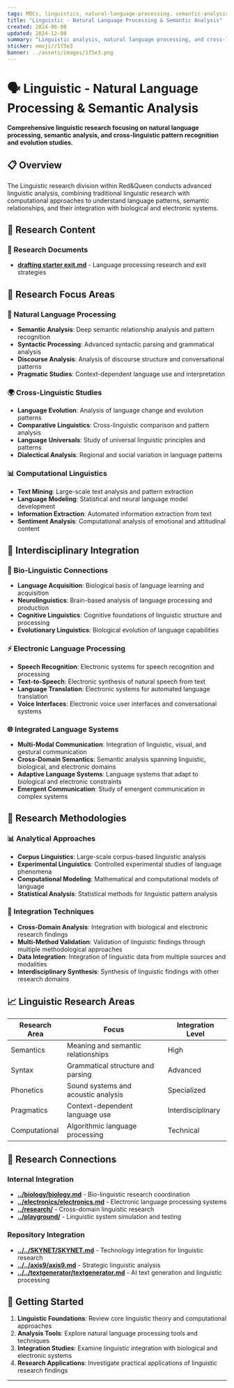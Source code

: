 ```yaml
---
tags: MOCs, linguistics, natural-language-processing, semantic-analysis, cross-linguistic
title: "Linguistic - Natural Language Processing & Semantic Analysis"
created: 2024-06-08
updated: 2024-12-08
summary: "Linguistic analysis, natural language processing, and cross-linguistic pattern studies"
sticker: emoji//1f5e3
banner: ../assets/images/1f5e3.png
---
```


# 🗣️ Linguistic - Natural Language Processing & Semantic Analysis

**Comprehensive linguistic research focusing on natural language processing, semantic analysis, and cross-linguistic pattern recognition and evolution studies.**

## 📋 Overview

The Linguistic research division within Red&Queen conducts advanced linguistic analysis, combining traditional linguistic research with computational approaches to understand language patterns, semantic relationships, and their integration with biological and electronic systems.

## 📂 Research Content

### 📝 Research Documents
- **[drafting starter exit.md](drafting%20starter%20exit.md)** - Language processing research and exit strategies

## 🎯 Research Focus Areas

### 🧠 Natural Language Processing
- **Semantic Analysis**: Deep semantic relationship analysis and pattern recognition
- **Syntactic Processing**: Advanced syntactic parsing and grammatical analysis
- **Discourse Analysis**: Analysis of discourse structure and conversational patterns
- **Pragmatic Studies**: Context-dependent language use and interpretation

### 🌍 Cross-Linguistic Studies
- **Language Evolution**: Analysis of language change and evolution patterns
- **Comparative Linguistics**: Cross-linguistic comparison and pattern analysis
- **Language Universals**: Study of universal linguistic principles and patterns
- **Dialectical Analysis**: Regional and social variation in language patterns

### 📊 Computational Linguistics
- **Text Mining**: Large-scale text analysis and pattern extraction
- **Language Modeling**: Statistical and neural language model development
- **Information Extraction**: Automated information extraction from text
- **Sentiment Analysis**: Computational analysis of emotional and attitudinal content

## 🔄 Interdisciplinary Integration

### 🧬 Bio-Linguistic Connections
- **Language Acquisition**: Biological basis of language learning and acquisition
- **Neurolinguistics**: Brain-based analysis of language processing and production
- **Cognitive Linguistics**: Cognitive foundations of linguistic structure and processing
- **Evolutionary Linguistics**: Biological evolution of language capabilities

### ⚡ Electronic Language Processing
- **Speech Recognition**: Electronic systems for speech recognition and processing
- **Text-to-Speech**: Electronic synthesis of natural speech from text
- **Language Translation**: Electronic systems for automated language translation
- **Voice Interfaces**: Electronic voice user interfaces and conversational systems

### 🌐 Integrated Language Systems
- **Multi-Modal Communication**: Integration of linguistic, visual, and gestural communication
- **Cross-Domain Semantics**: Semantic analysis spanning linguistic, biological, and electronic domains
- **Adaptive Language Systems**: Language systems that adapt to biological and electronic constraints
- **Emergent Communication**: Study of emergent communication in complex systems

## 🔬 Research Methodologies

### 📊 Analytical Approaches
- **Corpus Linguistics**: Large-scale corpus-based linguistic analysis
- **Experimental Linguistics**: Controlled experimental studies of language phenomena
- **Computational Modeling**: Mathematical and computational models of language
- **Statistical Analysis**: Statistical methods for linguistic pattern analysis

### 🧪 Integration Techniques
- **Cross-Domain Analysis**: Integration with biological and electronic research findings
- **Multi-Method Validation**: Validation of linguistic findings through multiple methodological approaches
- **Data Integration**: Integration of linguistic data from multiple sources and modalities
- **Interdisciplinary Synthesis**: Synthesis of linguistic findings with other research domains

## 📈 Linguistic Research Areas

| Research Area | Focus | Integration Level |
|---------------|-------|-------------------|
| Semantics | Meaning and semantic relationships | High |
| Syntax | Grammatical structure and parsing | Advanced |
| Phonetics | Sound systems and acoustic analysis | Specialized |
| Pragmatics | Context-dependent language use | Interdisciplinary |
| Computational | Algorithmic language processing | Technical |

## 🔗 Research Connections

### Internal Integration
- **[../biology/biology.md](../biology/biology.md)** - Bio-linguistic research coordination
- **[../electronics/electronics.md](../electronics/electronics.md)** - Electronic language processing systems
- **[../research/](../research/)** - Cross-domain linguistic research
- **[../playground/](../playground/)** - Linguistic system simulation and testing

### Repository Integration
- **[../../SKYNET/SKYNET.md](../../SKYNET/SKYNET.md)** - Technology integration for linguistic research
- **[../../axis9/axis9.md](../../axis9/axis9.md)** - Strategic linguistic analysis
- **[../../textgenerator/textgenerator.md](../../textgenerator/textgenerator.md)** - AI text generation and linguistic processing

## 🚀 Getting Started

1. **Linguistic Foundations**: Review core linguistic theory and computational approaches
2. **Analysis Tools**: Explore natural language processing tools and techniques
3. **Integration Studies**: Examine linguistic integration with biological and electronic systems
4. **Research Applications**: Investigate practical applications of linguistic research findings

---

```folder-index-content
```